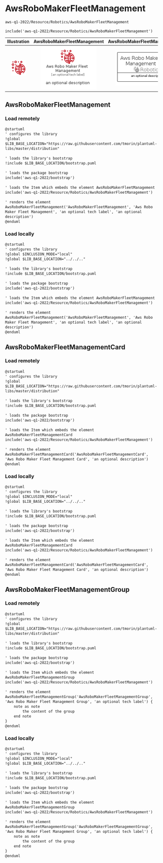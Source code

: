 # AwsRoboMakerFleetManagement


```text
aws-q1-2022/Resource/Robotics/AwsRoboMakerFleetManagement
```

```text
include('aws-q1-2022/Resource/Robotics/AwsRoboMakerFleetManagement')
```



| Illustration | AwsRoboMakerFleetManagement | AwsRoboMakerFleetManagementCard | AwsRoboMakerFleetManagementGroup |
| :---: | :---: | :---: | :---: |
| ![illustration for Illustration](../../../aws-q1-2022/Resource/Robotics/AwsRoboMakerFleetManagement.png) | ![illustration for AwsRoboMakerFleetManagement](../../../aws-q1-2022/Resource/Robotics/AwsRoboMakerFleetManagement.Local.png) | ![illustration for AwsRoboMakerFleetManagementCard](../../../aws-q1-2022/Resource/Robotics/AwsRoboMakerFleetManagementCard.Local.png) | ![illustration for AwsRoboMakerFleetManagementGroup](../../../aws-q1-2022/Resource/Robotics/AwsRoboMakerFleetManagementGroup.Local.png) |




## AwsRoboMakerFleetManagement

### Load remotely
```plantuml
@startuml
' configures the library
!global $LIB_BASE_LOCATION="https://raw.githubusercontent.com/tmorin/plantuml-libs/master/distribution"

' loads the library's bootstrap
!include $LIB_BASE_LOCATION/bootstrap.puml

' loads the package bootstrap
include('aws-q1-2022/bootstrap')

' loads the Item which embeds the element AwsRoboMakerFleetManagement
include('aws-q1-2022/Resource/Robotics/AwsRoboMakerFleetManagement')

' renders the element
AwsRoboMakerFleetManagement('AwsRoboMakerFleetManagement', 'Aws Robo Maker Fleet Management', 'an optional tech label', 'an optional description')
@enduml
```

### Load locally
```plantuml
@startuml
' configures the library
!global $INCLUSION_MODE="local"
!global $LIB_BASE_LOCATION="../../.."

' loads the library's bootstrap
!include $LIB_BASE_LOCATION/bootstrap.puml

' loads the package bootstrap
include('aws-q1-2022/bootstrap')

' loads the Item which embeds the element AwsRoboMakerFleetManagement
include('aws-q1-2022/Resource/Robotics/AwsRoboMakerFleetManagement')

' renders the element
AwsRoboMakerFleetManagement('AwsRoboMakerFleetManagement', 'Aws Robo Maker Fleet Management', 'an optional tech label', 'an optional description')
@enduml
```

## AwsRoboMakerFleetManagementCard

### Load remotely
```plantuml
@startuml
' configures the library
!global $LIB_BASE_LOCATION="https://raw.githubusercontent.com/tmorin/plantuml-libs/master/distribution"

' loads the library's bootstrap
!include $LIB_BASE_LOCATION/bootstrap.puml

' loads the package bootstrap
include('aws-q1-2022/bootstrap')

' loads the Item which embeds the element AwsRoboMakerFleetManagementCard
include('aws-q1-2022/Resource/Robotics/AwsRoboMakerFleetManagement')

' renders the element
AwsRoboMakerFleetManagementCard('AwsRoboMakerFleetManagementCard', 'Aws Robo Maker Fleet Management Card', 'an optional description')
@enduml
```

### Load locally
```plantuml
@startuml
' configures the library
!global $INCLUSION_MODE="local"
!global $LIB_BASE_LOCATION="../../.."

' loads the library's bootstrap
!include $LIB_BASE_LOCATION/bootstrap.puml

' loads the package bootstrap
include('aws-q1-2022/bootstrap')

' loads the Item which embeds the element AwsRoboMakerFleetManagementCard
include('aws-q1-2022/Resource/Robotics/AwsRoboMakerFleetManagement')

' renders the element
AwsRoboMakerFleetManagementCard('AwsRoboMakerFleetManagementCard', 'Aws Robo Maker Fleet Management Card', 'an optional description')
@enduml
```

## AwsRoboMakerFleetManagementGroup

### Load remotely
```plantuml
@startuml
' configures the library
!global $LIB_BASE_LOCATION="https://raw.githubusercontent.com/tmorin/plantuml-libs/master/distribution"

' loads the library's bootstrap
!include $LIB_BASE_LOCATION/bootstrap.puml

' loads the package bootstrap
include('aws-q1-2022/bootstrap')

' loads the Item which embeds the element AwsRoboMakerFleetManagementGroup
include('aws-q1-2022/Resource/Robotics/AwsRoboMakerFleetManagement')

' renders the element
AwsRoboMakerFleetManagementGroup('AwsRoboMakerFleetManagementGroup', 'Aws Robo Maker Fleet Management Group', 'an optional tech label') {
    note as note
        the content of the group
    end note
}
@enduml
```

### Load locally
```plantuml
@startuml
' configures the library
!global $INCLUSION_MODE="local"
!global $LIB_BASE_LOCATION="../../.."

' loads the library's bootstrap
!include $LIB_BASE_LOCATION/bootstrap.puml

' loads the package bootstrap
include('aws-q1-2022/bootstrap')

' loads the Item which embeds the element AwsRoboMakerFleetManagementGroup
include('aws-q1-2022/Resource/Robotics/AwsRoboMakerFleetManagement')

' renders the element
AwsRoboMakerFleetManagementGroup('AwsRoboMakerFleetManagementGroup', 'Aws Robo Maker Fleet Management Group', 'an optional tech label') {
    note as note
        the content of the group
    end note
}
@enduml
```

